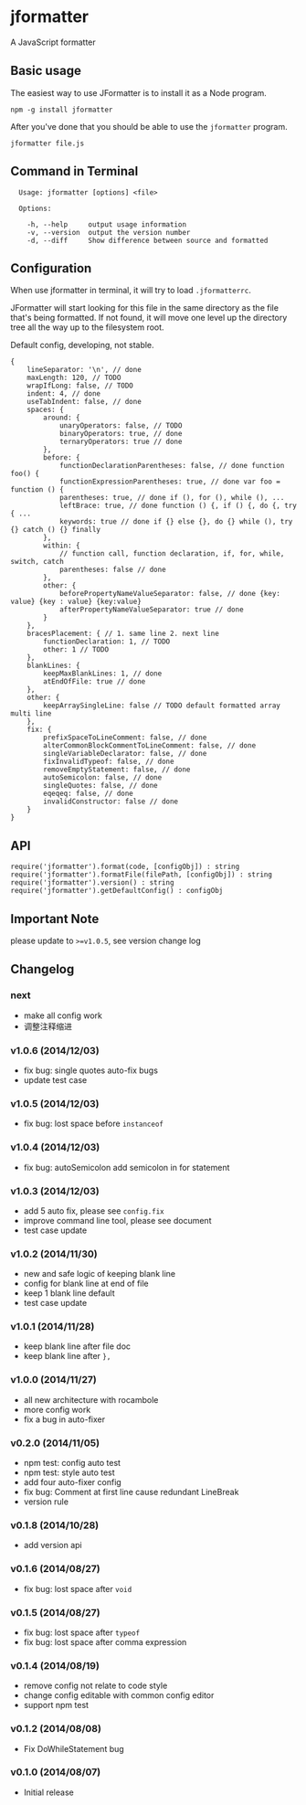 # jformatter

A JavaScript formatter

## Basic usage

The easiest way to use JFormatter is to install it as a Node program.

    npm -g install jformatter

After you've done that you should be able to use the `jformatter` program.

    jformatter file.js

## Command in Terminal

```
  Usage: jformatter [options] <file>

  Options:

    -h, --help     output usage information
    -v, --version  output the version number
    -d, --diff     Show difference between source and formatted
```

## Configuration

When use jformatter in terminal, it will try to load `.jformatterrc`.

JFormatter will start looking for this file in the same directory as the file that's being formatted. If not found, it will move one level up the directory tree all the way up to the filesystem root.

Default config, developing, not stable.

    {
        lineSeparator: '\n', // done
        maxLength: 120, // TODO
        wrapIfLong: false, // TODO
        indent: 4, // done
        useTabIndent: false, // done
        spaces: {
            around: {
                unaryOperators: false, // TODO
                binaryOperators: true, // done
                ternaryOperators: true // done
            },
            before: {
                functionDeclarationParentheses: false, // done function foo() {
                functionExpressionParentheses: true, // done var foo = function () {
                parentheses: true, // done if (), for (), while (), ...
                leftBrace: true, // done function () {, if () {, do {, try { ...
                keywords: true // done if {} else {}, do {} while (), try {} catch () {} finally
            },
            within: {
                // function call, function declaration, if, for, while, switch, catch
                parentheses: false // done
            },
            other: {
                beforePropertyNameValueSeparator: false, // done {key: value} {key : value} {key:value}
                afterPropertyNameValueSeparator: true // done
            }
        },
        bracesPlacement: { // 1. same line 2. next line
            functionDeclaration: 1, // TODO
            other: 1 // TODO
        },
        blankLines: {
            keepMaxBlankLines: 1, // done
            atEndOfFile: true // done
        },
        other: {
            keepArraySingleLine: false // TODO default formatted array multi line
        },
        fix: {
            prefixSpaceToLineComment: false, // done
            alterCommonBlockCommentToLineComment: false, // done
            singleVariableDeclarator: false, // done
            fixInvalidTypeof: false, // done
            removeEmptyStatement: false, // done
            autoSemicolon: false, // done
            singleQuotes: false, // done
            eqeqeq: false, // done
            invalidConstructor: false // done
        }
    }

## API

    require('jformatter').format(code, [configObj]) : string
    require('jformatter').formatFile(filePath, [configObj]) : string
    require('jformatter').version() : string
    require('jformatter').getDefaultConfig() : configObj


## Important Note

please update to `>=v1.0.5`, see version change log

## Changelog

### next

* make all config work
* 调整注释缩进

### v1.0.6 (2014/12/03)

* fix bug: single quotes auto-fix bugs
* update test case

### v1.0.5 (2014/12/03)

* fix bug: lost space before `instanceof`

### v1.0.4 (2014/12/03)

* fix bug: autoSemicolon add semicolon in for statement

### v1.0.3 (2014/12/03)

* add 5 auto fix, please see `config.fix`
* improve command line tool, please see document
* test case update

### v1.0.2 (2014/11/30)

* new and safe logic of keeping blank line
* config for blank line at end of file
* keep 1 blank line default
* test case update

### v1.0.1 (2014/11/28)

* keep blank line after file doc
* keep blank line after `},`

### v1.0.0 (2014/11/27)

* all new architecture with rocambole
* more config work
* fix a bug in auto-fixer

### v0.2.0 (2014/11/05)

* npm test: config auto test
* npm test: style auto test
* add four auto-fixer config
* fix bug: Comment at first line cause redundant LineBreak
* version rule

### v0.1.8 (2014/10/28)

* add version api

### v0.1.6 (2014/08/27)

* fix bug: lost space after `void`

### v0.1.5 (2014/08/27)

* fix bug: lost space after `typeof`
* fix bug: lost space after comma expression

### v0.1.4 (2014/08/19)

* remove config not relate to code style
* change config editable with common config editor
* support npm test

### v0.1.2 (2014/08/08)

* Fix DoWhileStatement bug

### v0.1.0 (2014/08/07)

* Initial release